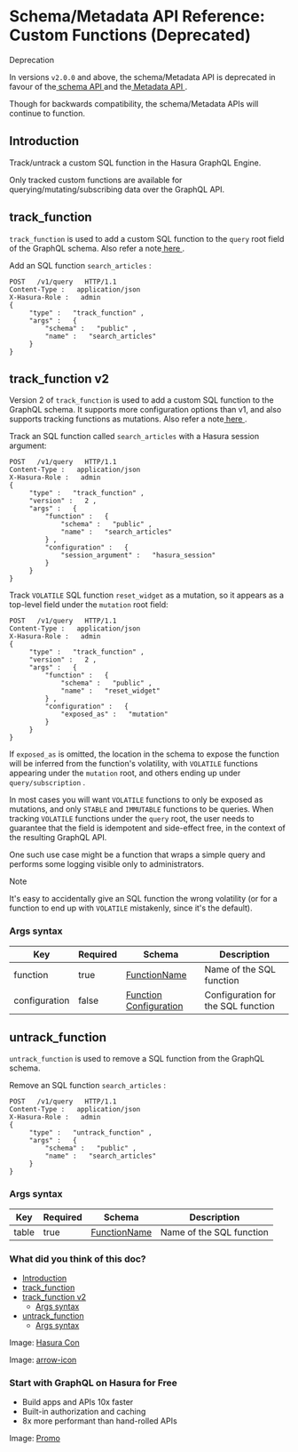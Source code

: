 # Schema/Metadata API Reference: Custom Functions (Deprecated)

Deprecation

In versions `v2.0.0` and above, the schema/Metadata API is deprecated in
favour of the[ schema API ](https://hasura.io/docs/latest/api-reference/schema-api/index/)and the[ Metadata API ](https://hasura.io/docs/latest/api-reference/metadata-api/index/).

Though for backwards compatibility, the schema/Metadata APIs will
continue to function.

## Introduction​

Track/untrack a custom SQL function in the Hasura GraphQL Engine.

Only tracked custom functions are available for
querying/mutating/subscribing data over the GraphQL API.

## track_function​

 `track_function` is used to add a custom SQL function to the `query` root field of the GraphQL schema. Also refer a note[ here ](https://hasura.io/docs/latest/api-reference/syntax-defs/#function-req-note).

Add an SQL function `search_articles` :

```
POST   /v1/query   HTTP/1.1
Content-Type :   application/json
X-Hasura-Role :   admin
{
     "type" :   "track_function" ,
     "args" :   {
         "schema" :   "public" ,
         "name" :   "search_articles"
     }
}
```

## track_function v2​

Version 2 of `track_function` is used to add a custom SQL function to
the GraphQL schema. It supports more configuration options than v1, and
also supports tracking functions as mutations. Also refer a note[ here ](https://hasura.io/docs/latest/api-reference/syntax-defs/#function-req-note).

Track an SQL function called `search_articles` with a Hasura session
argument:

```
POST   /v1/query   HTTP/1.1
Content-Type :   application/json
X-Hasura-Role :   admin
{
     "type" :   "track_function" ,
     "version" :   2 ,
     "args" :   {
         "function" :   {
             "schema" :   "public" ,
             "name" :   "search_articles"
         } ,
         "configuration" :   {
             "session_argument" :   "hasura_session"
         }
     }
}
```

Track `VOLATILE` SQL function `reset_widget` as a mutation, so it
appears as a top-level field under the `mutation` root field:

```
POST   /v1/query   HTTP/1.1
Content-Type :   application/json
X-Hasura-Role :   admin
{
     "type" :   "track_function" ,
     "version" :   2 ,
     "args" :   {
         "function" :   {
             "schema" :   "public" ,
             "name" :   "reset_widget"
         } ,
         "configuration" :   {
             "exposed_as" :   "mutation"
         }
     }
}
```

If `exposed_as` is omitted, the location in the schema to expose the
function will be inferred from the function's volatility, with `VOLATILE` functions appearing under the `mutation` root, and others
ending up under `query/subscription` .

In most cases you will want `VOLATILE` functions to only be exposed as
mutations, and only `STABLE` and `IMMUTABLE` functions to be queries.
When tracking `VOLATILE` functions under the `query` root, the user
needs to guarantee that the field is idempotent and side-effect free, in
the context of the resulting GraphQL API.

One such use case might be a function that wraps a simple query and
performs some logging visible only to administrators.

Note

It's easy to accidentally give an SQL function the wrong volatility (or
for a function to end up with `VOLATILE` mistakenly, since it's the
default).

### Args syntax​

| Key | Required | Schema | Description |
|---|---|---|---|
| function | true | [ FunctionName ](https://hasura.io/docs/latest/api-reference/syntax-defs/#functionname) | Name of the SQL function |
| configuration | false | [ Function Configuration ](https://hasura.io/docs/latest/api-reference/syntax-defs/#function-configuration) | Configuration for the SQL function |


## untrack_function​

 `untrack_function` is used to remove a SQL function from the GraphQL
schema.

Remove an SQL function `search_articles` :

```
POST   /v1/query   HTTP/1.1
Content-Type :   application/json
X-Hasura-Role :   admin
{
     "type" :   "untrack_function" ,
     "args" :   {
         "schema" :   "public" ,
         "name" :   "search_articles"
     }
}
```

### Args syntax​

| Key | Required | Schema | Description |
|---|---|---|---|
| table | true | [ FunctionName ](https://hasura.io/docs/latest/api-reference/syntax-defs/#functionname) | Name of the SQL function |


### What did you think of this doc?

- [ Introduction ](https://hasura.io/docs/latest/api-reference/schema-metadata-api/custom-functions/#schema-metadata-untrack-function/#introduction)
- [ track_function ](https://hasura.io/docs/latest/api-reference/schema-metadata-api/custom-functions/#schema-metadata-untrack-function/#schema-metadata-track-function)
- [ track_function v2 ](https://hasura.io/docs/latest/api-reference/schema-metadata-api/custom-functions/#schema-metadata-untrack-function/#schema-metadata-track-function-v2)
    - [ Args syntax ](https://hasura.io/docs/latest/api-reference/schema-metadata-api/custom-functions/#schema-metadata-untrack-function/#schema-metadata-track-function-syntax-v2)
- [ untrack_function ](https://hasura.io/docs/latest/api-reference/schema-metadata-api/custom-functions/#schema-metadata-untrack-function/#schema-metadata-untrack-function)
    - [ Args syntax ](https://hasura.io/docs/latest/api-reference/schema-metadata-api/custom-functions/#schema-metadata-untrack-function/#schema-metadata-untrack-function-syntax)


Image: [ Hasura Con ](https://res.cloudinary.com/dh8fp23nd/image/upload/v1686154570/hasura-con-2023/has-con-light-date_r2a2ud.png)

Image: [ arrow-icon ](https://res.cloudinary.com/dh8fp23nd/image/upload/v1683723549/main-web/chevron-right_ldbi7d.png)

### Start with GraphQL on Hasura for Free

- Build apps and APIs 10x faster
- Built-in authorization and caching
- 8x more performant than hand-rolled APIs


Image: [ Promo ](https://hasura.io/docs/assets/images/hasura-free-ff60e409244e0ea12b5a3045d1a9096b.png)